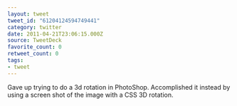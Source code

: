 ```yaml
---
layout: tweet
tweet_id: "61204124594749441"
category: twitter
date: 2011-04-21T23:06:15.000Z
source: TweetDeck
favorite_count: 0
retweet_count: 0
tags:
- tweet
---
```


Gave up trying to do a 3d rotation in PhotoShop. Accomplished it instead by using a screen shot of the image with a CSS 3D rotation.
